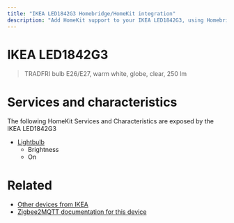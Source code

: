 ```yaml
---
title: "IKEA LED1842G3 Homebridge/HomeKit integration"
description: "Add HomeKit support to your IKEA LED1842G3, using Homebridge, Zigbee2MQTT and homebridge-z2m."
---
```

<!---
This file has been GENERATED using src/docgen/docgen.ts
DO NOT EDIT THIS FILE MANUALLY!
-->
# IKEA LED1842G3
> TRADFRI bulb E26/E27, warm white, globe, clear, 250 lm


# Services and characteristics
The following HomeKit Services and Characteristics are exposed by
the IKEA LED1842G3

* [Lightbulb](../../light.md)
  * Brightness
  * On


# Related
* [Other devices from IKEA](../index.md#ikea)
* [Zigbee2MQTT documentation for this device](https://www.zigbee2mqtt.io/devices/LED1842G3.html)